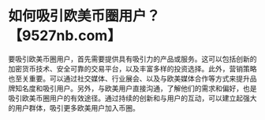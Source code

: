 # 如何吸引欧美币圈用户？【9527nb.com】

要吸引欧美币圈用户，首先需要提供具有吸引力的产品或服务。这可以包括创新的加密货币技术、安全可靠的交易平台，以及丰富多样的投资选择。此外，营销策略也至关重要。可以通过社交媒体、行业展会、以及与欧美媒体合作等方式来提升品牌知名度和吸引用户。另外，与欧美用户直接沟通，了解他们的需求和偏好，也是吸引欧美币圈用户的有效途径。通过持续的创新和与用户的互动，可以建立起强大的用户群体，吸引更多欧美用户加入币圈。